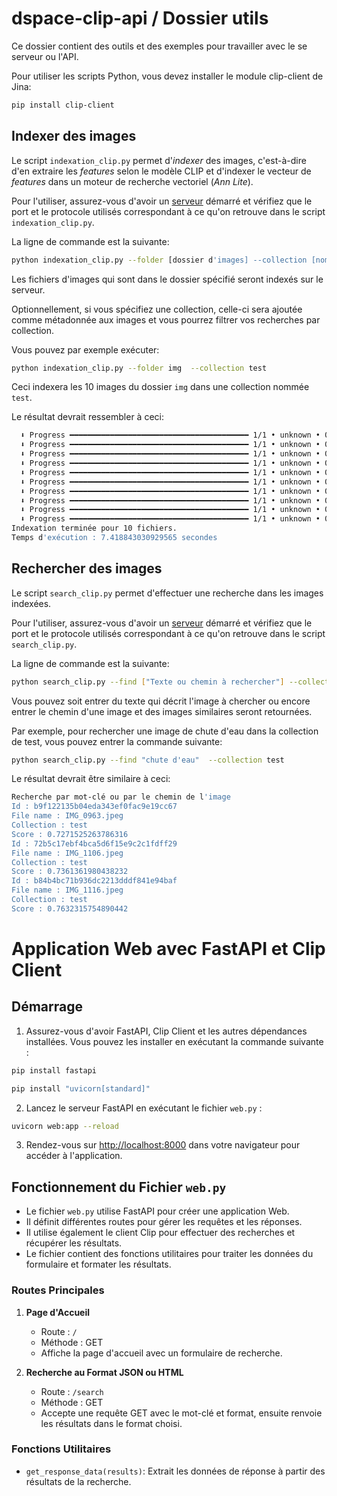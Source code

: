 # dspace-clip-api / Dossier utils

Ce dossier contient des outils et des exemples pour travailler avec le se serveur ou l'API.

Pour utiliser les scripts Python, vous devez installer le module clip-client de Jina:

```sh
pip install clip-client
```

## Indexer des images

Le script `indexation_clip.py` permet d'*indexer* des images, c'est-à-dire d'en extraire les *features* selon le modèle CLIP et d'indexer le vecteur de *features* dans un moteur de recherche vectoriel (*Ann Lite*).

Pour l'utiliser, assurez-vous d'avoir un [serveur](../server/README.md) démarré et vérifiez que le port et le protocole utilisés correspondant à ce qu'on retrouve dans le script `indexation_clip.py`.

La ligne de commande est la suivante:

```sh
python indexation_clip.py --folder [dossier d'images] --collection [nom de la collection]
```

Les fichiers d'images qui sont dans le dossier spécifié seront indexés sur le serveur.

Optionnellement, si vous spécifiez une collection, celle-ci sera ajoutée comme métadonnée aux images et vous pourrez filtrer vos recherches par collection.

Vous pouvez par exemple exécuter:

```sh
python indexation_clip.py --folder img  --collection test
```

Ceci indexera les 10 images du dossier `img` dans une collection nommée `test`.

Le résultat devrait ressembler à ceci:

```sh
  ⬇ Progress ━━━━━━━━━━━━━━━━━━━━━━━━━━━━━━━━━━━━━━━━ 1/1 • unknown • 0:00:00 • 2.4 kB
  ⬇ Progress ━━━━━━━━━━━━━━━━━━━━━━━━━━━━━━━━━━━━━━━━ 1/1 • unknown • 0:00:00 • 2.4 kB
  ⬇ Progress ━━━━━━━━━━━━━━━━━━━━━━━━━━━━━━━━━━━━━━━━ 1/1 • unknown • 0:00:00 • 2.4 kB
  ⬇ Progress ━━━━━━━━━━━━━━━━━━━━━━━━━━━━━━━━━━━━━━━━ 1/1 • unknown • 0:00:00 • 2.4 kB
  ⬇ Progress ━━━━━━━━━━━━━━━━━━━━━━━━━━━━━━━━━━━━━━━━ 1/1 • unknown • 0:00:00 • 2.4 kB
  ⬇ Progress ━━━━━━━━━━━━━━━━━━━━━━━━━━━━━━━━━━━━━━━━ 1/1 • unknown • 0:00:00 • 2.4 kB
  ⬇ Progress ━━━━━━━━━━━━━━━━━━━━━━━━━━━━━━━━━━━━━━━━ 1/1 • unknown • 0:00:00 • 2.4 kB
  ⬇ Progress ━━━━━━━━━━━━━━━━━━━━━━━━━━━━━━━━━━━━━━━━ 1/1 • unknown • 0:00:00 • 2.4 kB
  ⬇ Progress ━━━━━━━━━━━━━━━━━━━━━━━━━━━━━━━━━━━━━━━━ 1/1 • unknown • 0:00:00 • 2.4 kB
  ⬇ Progress ━━━━━━━━━━━━━━━━━━━━━━━━━━━━━━━━━━━━━━━━ 1/1 • unknown • 0:00:00 • 2.4 kB
Indexation terminée pour 10 fichiers.
Temps d'exécution : 7.418843030929565 secondes
```

## Rechercher des images

Le script `search_clip.py` permet d'effectuer une recherche dans les images indexées.

Pour l'utiliser, assurez-vous d'avoir un [serveur](../server/README.md) démarré et vérifiez que le port et le protocole utilisés correspondant à ce qu'on retrouve dans le script `search_clip.py`.

La ligne de commande est la suivante:

```sh
python search_clip.py --find ["Texte ou chemin à rechercher"] --collection [collection]
```

Vous pouvez soit entrer du texte qui décrit l'image à chercher ou encore entrer le chemin d'une image et des images similaires seront retournées.

Par exemple, pour rechercher une image de chute d'eau dans la collection de test, vous pouvez entrer la commande suivante:

```sh
python search_clip.py --find "chute d'eau"  --collection test
```

Le résultat devrait être similaire à ceci:

```sh
Recherche par mot-clé ou par le chemin de l'image
Id : b9f122135b04eda343ef0fac9e19cc67
File name : IMG_0963.jpeg
Collection : test
Score : 0.7271525263786316
Id : 72b5c17ebf4bca5d6f15e9c2c1fdff29
File name : IMG_1106.jpeg
Collection : test
Score : 0.7361361980438232
Id : b84b4bc71b936dc2213dddf841e94baf
File name : IMG_1116.jpeg
Collection : test
Score : 0.7632315754890442
```

# Application Web avec FastAPI et Clip Client

## Démarrage

1. Assurez-vous d'avoir FastAPI, Clip Client et les autres dépendances installées. Vous pouvez les installer en exécutant la commande suivante :

```bash
pip install fastapi
```

```bash
pip install "uvicorn[standard]"
```

2. Lancez le serveur FastAPI en exécutant le fichier `web.py` :

```bash
uvicorn web:app --reload
```

3. Rendez-vous sur [http://localhost:8000](http://localhost:8000) dans votre navigateur pour accéder à l'application.

## Fonctionnement du Fichier `web.py`

- Le fichier `web.py` utilise FastAPI pour créer une application Web.
- Il définit différentes routes pour gérer les requêtes et les réponses.
- Il utilise également le client Clip pour effectuer des recherches et récupérer les résultats.
- Le fichier contient des fonctions utilitaires pour traiter les données du formulaire et formater les résultats.

### Routes Principales

1. **Page d'Accueil**

   - Route : `/`
   - Méthode : GET
   - Affiche la page d'accueil avec un formulaire de recherche.

2. **Recherche au Format JSON ou HTML**

   - Route : `/search`
   - Méthode : GET
   - Accepte une requête GET avec le mot-clé et format, ensuite renvoie les résultats dans le format choisi.

### Fonctions Utilitaires

- `get_response_data(results)`: Extrait les données de réponse à partir des résultats de la recherche.
